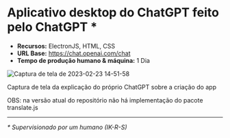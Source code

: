 # Aplicativo desktop do ChatGPT feito pelo ChatGPT *
- **Recursos:** ElectronJS, HTML, CSS
- **URL Base:** https://chat.openai.com/chat
- **Tempo de produção humano & máquina:** 1 Dia

![Captura de tela de 2023-02-23 14-51-58](https://user-images.githubusercontent.com/73291742/221024257-8dfe2503-377c-4c73-968a-1d1fd7c6a3b5.png)

Captura de tela da explicação do próprio ChatGPT sobre a criação do app

OBS: na versão atual do repositório não há implementação do pacote translate.js

---

_* Supervisionado por um humano (IK-R-S)_

